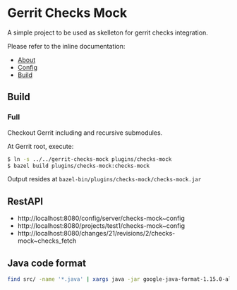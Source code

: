 # Gerrit Checks Mock

A simple project to be used as skelleton for gerrit checks integration.

Please refer to the inline documentation:

* [About](./src/main/resources/Documentation/about.md)
* [Config](./src/main/resources/Documentation/config.md)
* [Build](./src/main/resources/Documentation/build.md)

## Build

### Full

Checkout Gerrit including and recursive submodules.

At Gerrit root, execute:

```sh
$ ln -s ../../gerrit-checks-mock plugins/checks-mock
$ bazel build plugins/checks-mock:checks-mock
```
Output resides at `bazel-bin/plugins/checks-mock/checks-mock.jar`

## RestAPI

* http://localhost:8080/config/server/checks-mock~config
* http://localhost:8080/projects/test1/checks-mock~config
* http://localhost:8080/changes/21/revisions/2/checks-mock~checks_fetch

## Java code format

```sh
find src/ -name '*.java' | xargs java -jar google-java-format-1.15.0-all-deps.jar -r
```
